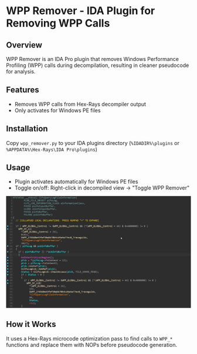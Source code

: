 # WPP Remover - IDA Plugin for Removing WPP Calls

## Overview

WPP Remover is an IDA Pro plugin that removes Windows Performance Profiling (WPP) calls during decompilation, resulting in cleaner pseudocode for analysis.

## Features

- Removes WPP calls from Hex-Rays decompiler output
- Only activates for Windows PE files

## Installation

Copy `wpp_remover.py` to your IDA plugins directory (`%IDADIR%\plugins` or `%APPDATA%\Hex-Rays\IDA Pro\plugins`)

## Usage

- Plugin activates automatically for Windows PE files
- Toggle on/off: Right-click in decompiled view → "Toggle WPP Remover"

![](https://raw.githubusercontent.com/L4ys/IDA-WPP-Remover/refs/heads/main/preview.gif)

## How it Works

It uses a Hex-Rays microcode optimization pass to find calls to `WPP_*` functions and replace them with NOPs before pseudocode generation.
